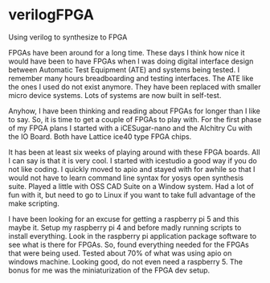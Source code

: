 # verilogFPGA Using verilog to synthesize to FPGAFPGAs have been around for a long time. These days I think how nice it would have been to have FPGAs when I was doing digital interface design between Automatic Test Equipment (ATE) and systems being tested.  I remember many hours breadboarding and testing interfaces.  The ATE like the ones I used do not exist anymore. They have been replaced with smaller micro device systems. Lots of systems are now built in self-test.Anyhow, I have been thinking and reading about FPGAs for longer than I like to say.  So, it is time to get a couple of FPGAs to play with. For the first phase of my FPGA plans I started with a iCESugar-nano and the Alchitry Cu with the IO Board. Both have Lattice ice40 type FPGA chips.It has been at least six weeks of playing around with these FPGA boards. All I can say is that it is very cool.  I started with icestudio a good way if you do not like coding. I quickly moved to apio and stayed with for awhile so that I would not have to learn command line syntax for yosys open synthesis suite.  Played a little with OSS CAD Suite on a Window system. Had a lot of fun with it, but need to go to Linux if you want to take full advantage of the make scripting.I have been looking for an excuse for getting a raspberry pi 5 and this maybe it. Setup my raspberry pi 4 and before madly running scripts to install everything.  Look in the raspberry pi application package software to see what is there for FPGAs. So, found everything needed for the FPGAs that were being used.  Tested about 70% of what was using apio on windows machine.  Looking good, do not even need a raspberry 5.  The bonus for me was the miniaturization of the FPGA dev setup.
